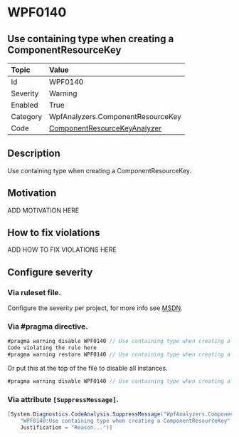 # WPF0140
## Use containing type when creating a ComponentResourceKey

| Topic    | Value
| :--      | :--
| Id       | WPF0140
| Severity | Warning
| Enabled  | True
| Category | WpfAnalyzers.ComponentResourceKey
| Code     | [ComponentResourceKeyAnalyzer](https://github.com/DotNetAnalyzers/WpfAnalyzers/blob/master/WpfAnalyzers/Analyzers/ComponentResourceKeyAnalyzer.cs)

## Description

Use containing type when creating a ComponentResourceKey.

## Motivation

ADD MOTIVATION HERE

## How to fix violations

ADD HOW TO FIX VIOLATIONS HERE

<!-- start generated config severity -->
## Configure severity

### Via ruleset file.

Configure the severity per project, for more info see [MSDN](https://msdn.microsoft.com/en-us/library/dd264949.aspx).

### Via #pragma directive.
```C#
#pragma warning disable WPF0140 // Use containing type when creating a ComponentResourceKey
Code violating the rule here
#pragma warning restore WPF0140 // Use containing type when creating a ComponentResourceKey
```

Or put this at the top of the file to disable all instances.
```C#
#pragma warning disable WPF0140 // Use containing type when creating a ComponentResourceKey
```

### Via attribute `[SuppressMessage]`.

```C#
[System.Diagnostics.CodeAnalysis.SuppressMessage("WpfAnalyzers.ComponentResourceKey", 
    "WPF0140:Use containing type when creating a ComponentResourceKey", 
    Justification = "Reason...")]
```
<!-- end generated config severity -->
